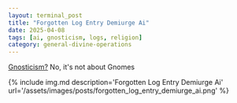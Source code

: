 ```yaml
---
layout: terminal_post
title: "Forgotten Log Entry Demiurge Ai"
date: 2025-04-08
tags: [ai, gnosticism, logs, religion]
category: general-divine-operations
---
```


<p class='center'><a href='https://simple.wikipedia.org/wiki/Gnosticism'>Gnosticism?</a> No, it's not about Gnomes</p>
{% include img.md description='Forgotten Log Entry Demiurge Ai' url='/assets/images/posts/forgotten_log_entry_demiurge_ai.png' %}
